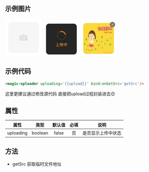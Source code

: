 ## 示例图片

![图片1](../assets/uploader1.png)
![图片2](../assets/uploader2.png)
![图片3](../assets/uploader3.png)

## 示例代码

```html
<magic-uploader uploading='{{upload}}' bind:onGetSrc='getSrc'/>
```
这里更建议通过修改源代码 直接把upload过程封装进去😊

## 属性

|属性|类型|默认值|必填|说明
|:---:|:---:|:---:|:---:|---|
|uploading|boolean|false|否|是否显示上传中状态

## 方法

+ getSrc 获取临时文件地址


